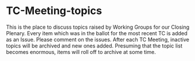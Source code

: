 # TC-Meeting-topics
This is the place to discuss topics raised by Working Groups for our Closing Plenary. Every item which was in the ballot for the most recent TC is added as an Issue. Please comment on the issues. After each TC Meeting, inactive topics will be archived and new ones added. Presuming that the topic list becomes enormous, items will roll off to archive at some time.
